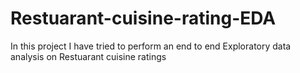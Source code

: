 # Restuarant-cuisine-rating-EDA
In this project I have tried to perform an end to end Exploratory data analysis on Restuarant cuisine ratings
